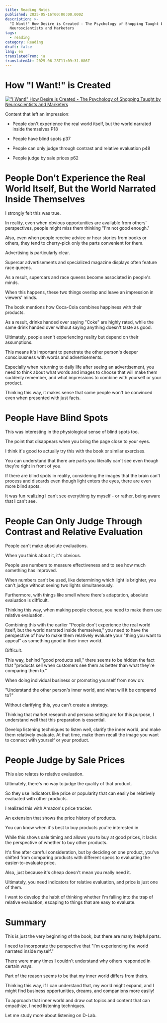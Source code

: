 ```yaml
---
title: Reading Notes
published: 2025-05-16T00:00:00.000Z
description: >-
  "I Want!" How Desire is Created - The Psychology of Shopping Taught by
  Neuroscientists and Marketers
tags:
  - reading
category: Reading
draft: false
lang: en
translatedFrom: ja
translatedAt: 2025-06-28T11:09:31.086Z
---
```


# How "I Want!" is Created

[!["I Want!" How Desire is Created - The Psychology of Shopping Taught by Neuroscientists and Marketers](https://m.media-amazon.com/images/I/71VmlerZLWL._SY522_.jpg)](https://amzn.asia/d/eP8r9UX)

Content that left an impression:

- People don't experience the real world itself, but the world narrated inside themselves P18

- People have blind spots p37

- People can only judge through contrast and relative evaluation p48

- People judge by sale prices p62


# People Don't Experience the Real World Itself, But the World Narrated Inside Themselves

I strongly felt this was true.

In reality, even when obvious opportunities are available from others' perspectives, people might miss them thinking "I'm not good enough."

Also, even when people receive advice or hear stories from books or others, they tend to cherry-pick only the parts convenient for them.

Advertising is particularly clear.

Supercar advertisements and specialized magazine displays often feature race queens.

As a result, supercars and race queens become associated in people's minds.

When this happens, these two things overlap and leave an impression in viewers' minds.

The book mentions how Coca-Cola combines happiness with their products.

As a result, drinks handed over saying "Coke" are highly rated, while the same drink handed over without saying anything doesn't taste as good.

Ultimately, people aren't experiencing reality but depend on their assumptions.

This means it's important to penetrate the other person's deeper consciousness with words and advertisements.

Especially when returning to daily life after seeing an advertisement, you need to think about what words and images to choose that will make them suddenly remember, and what impressions to combine with yourself or your product.

Thinking this way, it makes sense that some people won't be convinced even when presented with just facts.

# People Have Blind Spots

This was interesting in the physiological sense of blind spots too.

The point that disappears when you bring the page close to your eyes.

I think it's good to actually try this with the book or similar exercises.

You can understand that there are parts you literally can't see even though they're right in front of you.

If there are blind spots in reality, considering the images that the brain can't process and discards even though light enters the eyes, there are even more blind spots.

It was fun realizing I can't see everything by myself - or rather, being aware that I can't see.

# People Can Only Judge Through Contrast and Relative Evaluation

People can't make absolute evaluations.

When you think about it, it's obvious.

People use numbers to measure effectiveness and to see how much something has improved.

When numbers can't be used, like determining which light is brighter, you can't judge without seeing two lights simultaneously.

Furthermore, with things like smell where there's adaptation, absolute evaluation is difficult.

Thinking this way, when making people choose, you need to make them use relative evaluation.

Combining this with the earlier "People don't experience the real world itself, but the world narrated inside themselves," you need to have the perspective of how to make them relatively evaluate your "thing you want to appeal" as something good in their inner world.

Difficult.

This way, behind "good products sell," there seems to be hidden the fact that "products sell when customers see them as better than what they're comparing them to."

When doing individual business or promoting yourself from now on:

"Understand the other person's inner world, and what will it be compared to?"

Without clarifying this, you can't create a strategy.

Thinking that market research and persona setting are for this purpose, I understand well that this preparation is essential.

Develop listening techniques to listen well, clarify the inner world, and make them relatively evaluate.
At that time, make them recall the image you want to connect with yourself or your product.

# People Judge by Sale Prices

This also relates to relative evaluation.

Ultimately, there's no way to judge the quality of that product.

So they use indicators like price or popularity that can easily be relatively evaluated with other products.

I realized this with Amazon's price tracker.

An extension that shows the price history of products.

You can know when it's best to buy products you're interested in.

While this shows sale timing and allows you to buy at good prices, it lacks the perspective of whether to buy other products.

It's fine after careful consideration, but by deciding on one product, you've shifted from comparing products with different specs to evaluating the easier-to-evaluate price.

Also, just because it's cheap doesn't mean you really need it.

Ultimately, you need indicators for relative evaluation, and price is just one of them.

I want to develop the habit of thinking whether I'm falling into the trap of relative evaluation, escaping to things that are easy to evaluate.

# Summary

This is just the very beginning of the book, but there are many helpful parts.

I need to incorporate the perspective that "I'm experiencing the world narrated inside myself."

There were many times I couldn't understand why others responded in certain ways.

Part of the reason seems to be that my inner world differs from theirs.

Thinking this way, if I can understand that, my world might expand, and I might find business opportunities, dreams, and companions more easily!

To approach that inner world and draw out topics and content that can empathize, I need listening techniques.

Let me study more about listening on D-Lab.

